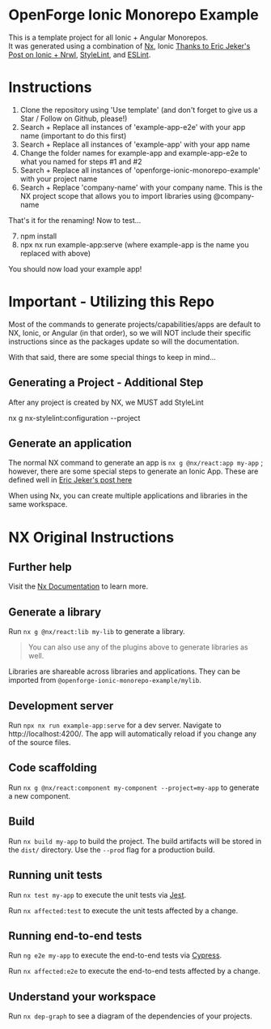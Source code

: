 # OpenForge Ionic Monorepo Example

This is a template project for all Ionic + Angular Monorepos.  
It was generated using a combination of [Nx](https://nx.dev), Ionic [Thanks to Eric Jeker's Post on Ionic + Nrwl](https://medium.com/@eric.jeker/how-to-integrate-ionic-in-nrwl-nx-3493fcb7e85e), [StyleLint](https://stylelint.io/), and [ESLint](https://eslint.org/).

# Instructions

1. Clone the repository using 'Use template' (and don't forget to give us a Star / Follow on Github, please!)
2. Search + Replace all instances of 'example-app-e2e' with your app name (important to do this first)
3. Search + Replace all instances of 'example-app' with your app name
4. Change the folder names for example-app and example-app-e2e to what you named for steps #1 and #2
5. Search + Replace all instances of 'openforge-ionic-monorepo-example' with your project name
6. Search + Replace 'company-name' with your company name. This is the NX project scope that allows you to import libraries using @company-name

That's it for the renaming! Now to test...

7. npm install
8. npx nx run example-app:serve (where example-app is the name you replaced with above)

You should now load your example app!

# Important - Utilizing this Repo

Most of the commands to generate projects/capabilities/apps are default to NX, Ionic, or Angular (in that order), so we will NOT include their specific instructions since as the packages update so will the documentation.

With that said, there are some special things to keep in mind...

## Generating a Project - Additional Step

After any project is created by NX, we MUST add StyleLint

nx g nx-stylelint:configuration --project <projectName>

## Generate an application

The normal NX command to generate an app is `nx g @nx/react:app my-app` ; however, there are some special steps to generate an Ionic App. These are defined well in [Eric Jeker's post here](https://medium.com/@eric.jeker/how-to-integrate-ionic-in-nrwl-nx-3493fcb7e85e)

When using Nx, you can create multiple applications and libraries in the same workspace.

# NX Original Instructions

## Further help

Visit the [Nx Documentation](https://nx.dev) to learn more.

## Generate a library

Run `nx g @nx/react:lib my-lib` to generate a library.

> You can also use any of the plugins above to generate libraries as well.

Libraries are shareable across libraries and applications. They can be imported from `@openforge-ionic-monorepo-example/mylib`.

## Development server

Run `npx nx run example-app:serve` for a dev server. Navigate to http://localhost:4200/. The app will automatically reload if you change any of the source files.

## Code scaffolding

Run `nx g @nx/react:component my-component --project=my-app` to generate a new component.

## Build

Run `nx build my-app` to build the project. The build artifacts will be stored in the `dist/` directory. Use the `--prod` flag for a production build.

## Running unit tests

Run `nx test my-app` to execute the unit tests via [Jest](https://jestjs.io).

Run `nx affected:test` to execute the unit tests affected by a change.

## Running end-to-end tests

Run `ng e2e my-app` to execute the end-to-end tests via [Cypress](https://www.cypress.io).

Run `nx affected:e2e` to execute the end-to-end tests affected by a change.

## Understand your workspace

Run `nx dep-graph` to see a diagram of the dependencies of your projects.
